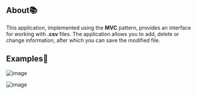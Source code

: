## About:books:

This application, implemented using the **MVC** pattern, provides an interface for working with **.csv** files. The application allows you to add, delete or change information, after which you can save the modified file.

## Examples:eyes:

![image](https://user-images.githubusercontent.com/78639838/176994975-d10a5f1a-0c24-48a2-8830-111e73734186.png)

![image](https://user-images.githubusercontent.com/78639838/176995105-fd49b1b0-1b49-4570-ad14-476e60cb0a65.png)
